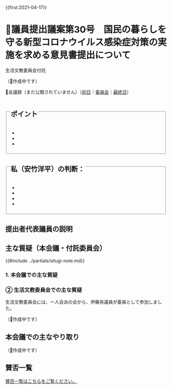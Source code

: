 {{first:2021-04-17}}

# 🚧議員提出議案第30号　国民の暮らしを守る新型コロナウイルス感染症対策の実施を求める意見書提出について

<i class="fa fa-gavel" aria-hidden="true"></i> 生活文教委員会付託

（🚧作成中です）

<p class="read-kaigiroku">📄会議録（まだ公開されていません）（<a href="https://ssp.kaigiroku.net/tenant/kodaira/SpTop.html">初日</a>｜<a href="https://ssp.kaigiroku.net/tenant/kodaira/SpTop.html">委員会</a>｜<a href="https://ssp.kaigiroku.net/tenant/kodaira/SpTop.html">最終日</a>）</p>

<fieldset class="pnt">
  <legend><h2>ポイント</h2></legend>
  <ul>
    <li class="chk"></li>
    <li class="chk"></li>
    <li class="chk"></li>
  </ul>
</fieldset>

<fieldset class="sanpi">
  <legend>
    <h2> 私（安竹洋平）の判断： </h2>
  </legend>
  <ul>
    <li></li>
    <li class="ng"></li>
    <li class="ng"></li>
    <li class="ng"></li>
  </ul>
</fieldset>

## 提出者代表議員の説明

>

## 主な質疑（本会議・付託委員会）
{{#include ../partials/situgi-note.md}}

### 1. 本会議での主な質疑


### ② 生活文教委員会での主な質疑

生活文教委員会には、一人会派の会から、伊藤央議員が委員として参加しました。

（🚧作成中です）

## 本会議での主なやり取り

（🚧作成中です）

<!-- 全議員が賛成⭕️-->

## 賛否一覧
[賛否一覧はこちらをご覧ください。](../kekka-ichiran.md#賛否)